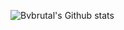 ![Bvbrutal's Github stats](https://github-readme-stats.vercel.app/api?username=Bvbrutal&show_icons=true)
